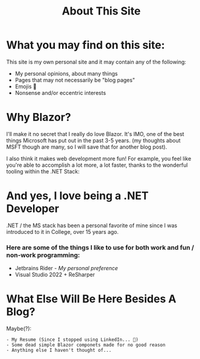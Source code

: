 ﻿---
tags: about, site
title: About This Site
published: 10/22/2023 12:00:00
quicklink: AboutSite
---
# What you may find on this site:

This site is my own personal site and it may contain any of the following:

- My personal opinions, about many things
- Pages that may not necessarily be "blog pages" 
- Emojis 🎉
- Nonsense and/or eccentric interests 


# Why Blazor?

I'll make it no secret that I really do love Blazor. It's IMO, one of the best things Microsoft has put out in the past 3-5 years.
(my thoughts about MSFT though are many, so I will save that for another blog post). 

I also think it makes web development more fun! For example, you feel like you're able to accomplish a lot more, a lot faster, thanks to the wonderful tooling within the .NET Stack:

# And yes, I love being a .NET Developer

.NET / the MS stack has been a personal favorite of mine since I was introduced to it in College, over 15 years ago.

### Here are some of the things I like to use for both work and fun / non-work programming:
- Jetbrains Rider  - _My personal preference_
- Visual Studio 2022 + ReSharper

# What Else Will Be Here Besides A Blog?

Maybe(?):

    - My Resume (Since I stopped using LinkedIn... 🤭)
    - Some dead simple Blazor componets made for no good reason
    - Anything else I haven't thought of...

